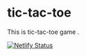 # tic-tac-toe
This is tic-tac-toe game .

[![Netlify Status](https://api.netlify.com/api/v1/badges/5ab15383-face-477b-885c-354e08716e26/deploy-status)](https://app.netlify.com/sites/tictactoe-tictactoe/deploys)

